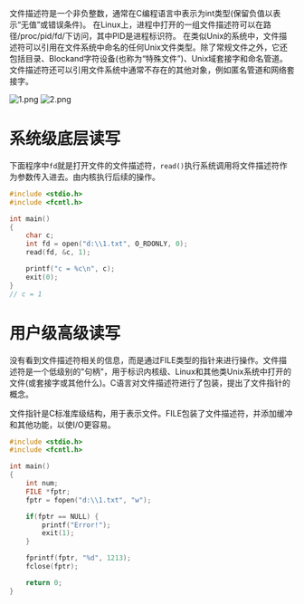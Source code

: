 
文件描述符是一个非负整数，通常在C编程语言中表示为int类型(保留负值以表示“无值”或错误条件)。
在Linux上，进程中打开的一组文件描述符可以在路径/proc/pid/fd/下访问，其中PID是进程标识符。
在类似Unix的系统中，文件描述符可以引用在文件系统中命名的任何Unix文件类型。除了常规文件之外，它还包括目录、Blockand字符设备(也称为“特殊文件”)、Unix域套接字和命名管道。文件描述符还可以引用文件系统中通常不存在的其他对象，例如匿名管道和网络套接字。

![1.png](1.png)
![2.png](2.png)


# 系统级底层读写
下面程序中`fd`就是打开文件的文件描述符，`read()`执行系统调用将文件描述符作为参数传入进去。由内核执行后续的操作。
```c
#include <stdio.h>
#include <fcntl.h>

int main()
{
    char c;
    int fd = open("d:\\1.txt", O_RDONLY, 0);
    read(fd, &c, 1);

    printf("c = %c\n", c);
    exit(0);
}
// c = 1
```


# 用户级高级读写
没有看到文件描述符相关的信息，而是通过FILE类型的指针来进行操作。文件描述符是一个低级别的"句柄"，用于标识内核级、Linux和其他类Unix系统中打开的文件(或套接字或其他什么)。C语言对文件描述符进行了包装，提出了文件指针的概念。

文件指针是C标准库级结构，用于表示文件。FILE包装了文件描述符，并添加缓冲和其他功能，以使I/O更容易。

```c
#include <stdio.h>
#include <fcntl.h>

int main()
{
    int num;
    FILE *fptr;
    fptr = fopen("d:\\1.txt", "w");

    if(fptr == NULL) {
        printf("Error!");
        exit(1);
    }

    fprintf(fptr, "%d", 1213);
    fclose(fptr);

    return 0;
}

```
